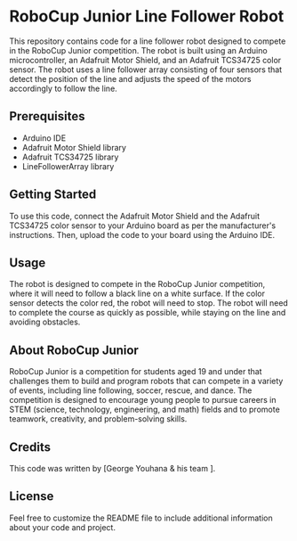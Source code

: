 # RoboCup Junior Line Follower Robot

This repository contains code for a line follower robot designed to compete in the RoboCup Junior competition. The robot is built using an Arduino microcontroller, an Adafruit Motor Shield, and an Adafruit TCS34725 color sensor. The robot uses a line follower array consisting of four sensors that detect the position of the line and adjusts the speed of the motors accordingly to follow the line.

## Prerequisites
- Arduino IDE
- Adafruit Motor Shield library
- Adafruit TCS34725 library
- LineFollowerArray library

## Getting Started
To use this code, connect the Adafruit Motor Shield and the Adafruit TCS34725 color sensor to your Arduino board as per the manufacturer's instructions. Then, upload the code to your board using the Arduino IDE.

## Usage
The robot is designed to compete in the RoboCup Junior competition, where it will need to follow a black line on a white surface. If the color sensor detects the color red, the robot will need to stop. The robot will need to complete the course as quickly as possible, while staying on the line and avoiding obstacles.

## About RoboCup Junior
RoboCup Junior is a competition for students aged 19 and under that challenges them to build and program robots that can compete in a variety of events, including line following, soccer, rescue, and dance. The competition is designed to encourage young people to pursue careers in STEM (science, technology, engineering, and math) fields and to promote teamwork, creativity, and problem-solving skills.

## Credits
This code was written by [George Youhana & his team ].

## License
Feel free to customize the README file to include additional information about your code and project.
